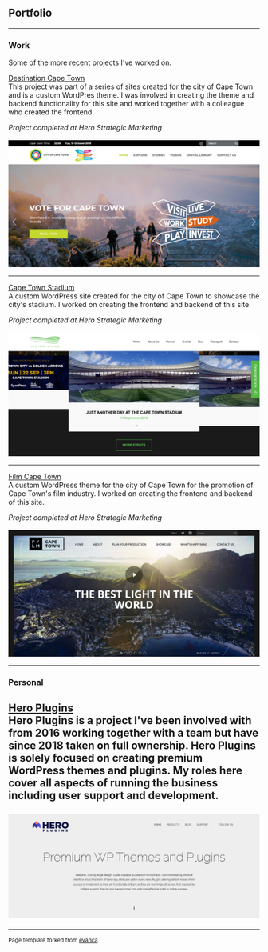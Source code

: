 ## Portfolio
---

### Work 
Some of the more recent projects I've worked on.

[Destination Cape Town](https://destination.investcapetown.com/)
<br>
This project was part of a series of sites created for the city of Cape Town and is a custom WordPres theme. I was involved in creating the theme and backend functionality for this site and worked together with a colleague who created the frontend.

*Project completed at Hero Strategic Marketing*
<br><br>
<a href="https://destination.investcapetown.com/" target="_blank" title="Destination Cape Town"><img src="images/destination-ct.jpg?raw=true" title="Destination Cape Town website screenshot" alt="Destination Cape Town" /></a>

---
[Cape Town Stadium](https://capetownstadium.co.za/)
<br>
A custom WordPress site created for the city of Cape Town to showcase the city's stadium. I worked on creating the frontend and backend of this site.

*Project completed at Hero Strategic Marketing*
<br><br>
<a href="https://capetownstadium.co.za/" target="_blank" title="Cape Town Stadium"><img src="images/ct-stadium.jpg?raw=true" title="Cape Town Stadium website screenshot" alt="Cape Town Stadium"/></a>

---
[Film Cape Town](https://film.investcapetown.com/)
<br>
A custom WordPress theme for the city of Cape Town for the promotion of Cape Town's film industry. I worked on creating the frontend and backend of this site.

*Project completed at Hero Strategic Marketing*
<br><br>
<a href="https://film.investcapetown.com/" target="_blank" title="Film Cape Town"><img src="images/film-ct.jpg?raw=true" title="Film Cape Town website screenshto" alt="Film Cape Town"/></a>

---

### Personal

[Hero Plugins](https://heroplugins.com/)
<br>
Hero Plugins is a project I've been involved with from 2016 working together with a team but have since 2018 taken on full ownership. Hero Plugins is solely focused on creating premium WordPress themes and plugins. My roles here cover all aspects of running the business including user support and development.
<br><br>
<a href="https://heroplugins.com/" target="_blank" title="Hero Plugins"><img src="images/heroplugins.png?raw=true" title="Hero Plugins website screenshto" alt="Hero Plugins"/></a>
---




---
<p style="font-size:11px">Page template forked from <a href="https://github.com/evanca/quick-portfolio">evanca</a></p>
<!-- Remove above link if you don't want to attibute -->
